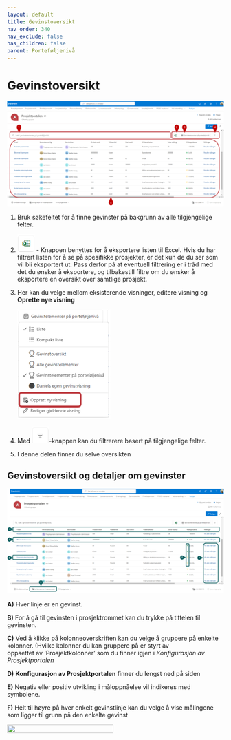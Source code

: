```yaml
---
layout: default
title: Gevinstoversikt
nav_order: 340
nav_exclude: false
has_children: false
parent: Porteføljenivå
---
```


# Gevinstoversikt


![](./media/34-Gevinstoversikt.png)

1) Bruk søkefeltet for å finne gevinster på bakgrunn av alle tilgjengelige felter.
2) ![](./media/EksporterTilExcel.png) - Knappen benyttes for å eksportere listen til Excel. Hvis du har filtrert listen for å se på spesifikke prosjekter, er det kun de du ser som vil bli eksportert ut. Pass derfor på at eventuell filtrering er i tråd med det du ønsker å eksportere, og tilbakestill filtre om du ønsker å eksportere en oversikt over samtlige prosjekt.
3) Her kan du velge mellom eksisterende visninger, editere visning og **Oprette nye visning**

   ![](./media/34-Gevinstoversikt-OpprettNyVisning.png) 


4) Med ![](./media/FiltrerKnapp.png)-knappen kan du filtrerere basert på tilgjengelige felter.

5)  I denne delen finner du selve oversikten


## Gevinstoversikt og detaljer om gevinster 
   ![](./media/34-Gevinstoversikt-Beskrivelse.png)

**A)** Hver linje er en gevinst.

**B)** For å gå til gevinsten i prosjektrommet kan du trykke på tittelen til gevinsten.

**C)** Ved å klikke på kolonneoverskriften kan du velge å gruppere på enkelte kolonner. (Hvilke kolonner du kan gruppere på er styrt av     
      oppsettet av ‘Prosjektkolonner’ som du finner igjen i *Konfigurasjon av Prosjektportalen* 
      
**D)** **Konfigurasjon av Prosjektportalen** finner du lengst ned på siden

**E)** Negativ eller positiv utvikling i måloppnåelse vil indikeres med symbolene.

**F)** Helt til høyre på hver enkelt gevinstlinje kan du velge å vise målingene som ligger til grunn på den enkelte gevinst

<img src = "./media/34-Gevinstoversikt-Målinger.png" width ="70%" height ="50%">








